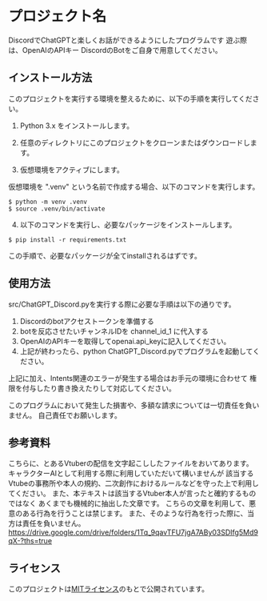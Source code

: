 # プロジェクト名
DiscordでChatGPTと楽しくお話ができるようにしたプログラムです
遊ぶ際は、OpenAIのAPIキー DiscordのBotをご自身で用意してください。


## インストール方法

このプロジェクトを実行する環境を整えるために、以下の手順を実行してください。


1. Python 3.x をインストールします。

2. 任意のディレクトリにこのプロジェクトをクローンまたはダウンロードします。

3. 仮想環境をアクティブにします。


仮想環境を ".venv" という名前で作成する場合、以下のコマンドを実行します。

```
$ python -m venv .venv
$ source .venv/bin/activate
```

4. 以下のコマンドを実行し、必要なパッケージをインストールします。

```
$ pip install -r requirements.txt
```

この手順で、必要なパッケージが全てinstallされるはずです。



## 使用方法

src/ChatGPT_Discord.pyを実行する際に必要な手順は以下の通りです。

1. Discordのbotアクセストークンを準備する
2. botを反応させたいチャンネルIDを channel_id_1 に代入する
3. OpenAIのAPIキーを取得してopenai.api_keyに記入してください。
4. 上記が終わったら、python ChatGPT_Discord.pyでプログラムを起動してください。

上記に加え、Intents関連のエラーが発生する場合はお手元の環境に合わせて
権限を付与したり書き換えたりして対応してください。

このプログラムにおいて発生した損害や、多額な請求については一切責任を負いません。
自己責任でお願いします。

## 参考資料
こちらに、とあるVtuberの配信を文字起こししたファイルをおいてあります。
キャラクターAIとして利用する際に利用していただいて構いませんが
該当するVtubeの事務所や本人の規約、二次創作におけるルールなどを守った上で利用してください。
また、本テキストは該当するVtuber本人が言ったと確約するものではなく
あくまでも機械的に抽出した文章です。
こちらの文章を利用して、悪意のある行為を行うことは禁じます。
また、そのような行為を行った際に、当方は責任を負いません。
https://drive.google.com/drive/folders/1Tq_9qavTFU7jgA7ABy03SDIfg5Md9qX-?ths=true

## ライセンス

このプロジェクトは[MITライセンス](LICENSE.md)のもとで公開されています。